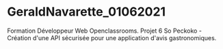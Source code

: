 # GeraldNavarette_01062021
Formation Développeur Web Openclassrooms. Projet 6 So Peckoko - Création d'une API sécurisée pour une application d'avis gastronomiques.

